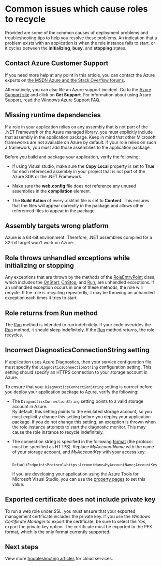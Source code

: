 <properties 
   pageTitle="Common causes of Cloud Service roles recycling | Windows Azure"
   description="A cloud service role that sudden recycles can cause significant downtime. Here are some common issues that cause roles to be recycled, which may help imporve downtime."
   services="cloud-services"
   documentationCenter=""
   authors="Thraka"
   manager="msmets"
   editor=""
   tags="top-support-issue"/>
<tags
	ms.service="cloud-services"
	ms.date="10/14/2015"
	wacn.date=""/>

# Common issues which cause roles to recycle

Provided are some of the common causes of deployment problems and troubleshooting tips to help you resolve these problems. An indication that a problem exists with an application is when the role instance fails to start, or it cycles between the **initializing**, **busy**, and **stopping** states.

## Contact Azure Customer Support

If you need more help at any point in this article, you can contact the Azure experts on [the MSDN Azure and the Stack Overflow forums](http://azure.microsoft.com/support/forums/).

Alternatively, you can also file an Azure support incident. Go to the [Azure Support site](http://azure.microsoft.com/support/options/) and click on **Get Support**. For information about using Azure Support, read the [Windows Azure Support FAQ](/support/faq/).


## Missing runtime dependencies

If a role in your application relies on any assembly that is not part of the .NET Framework or the Azure managed library, you must explicitly include that assembly in the application package. Keep in mind that other Microsoft frameworks are not available on Azure by default. If your role relies on such a framework, you must add those assemblies to the application package.

Before you build and package your application, verify the following:

- If using Visual studio, make sure the **Copy Local** property is set to **True** for each referenced assembly in your project that is not part of the Azure SDK or the .NET Framework.

- Make sure the **web.config** file does not reference any unused assemblies in the **compilation** element.
 
- The **Build Action** of every .cshtml file is set to **Content**. This ensures that the files will appear correctly in the package and allows other referenced files to appear in the package.



## Assembly targets wrong platform

Azure is a 64-bit environment. Therefore, .NET assemblies compiled for a 32-bit target won't work on Azure.



## Role throws unhandled exceptions while initializing or stopping

Any exceptions that are thrown by the methods of the [RoleEntryPoint] class, which includes the [OnStart], [OnStop], and [Run], are unhandled exceptions. If an unhandled exception occurs in one of these methods, the role will recycle. If the role is recycling repeatedly, it may be throwing an unhandled exception each times it tries to start.


## Role returns from Run method

The [Run] method is intended to run indefinitely. If your code overrides the [Run] method, it should sleep indefinitely. If the [Run] method returns, the role recycles.




## Incorrect DiagnosticsConnectionString setting

If application uses Azure Diagnostics, then your service configuration file must specify the `DiagnosticsConnectionString` configuration setting. This setting should specify an HTTPS connection to your storage account in Azure.

To ensure that your `DiagnosticsConnectionString` setting is correct before you deploy your application package to Azure, verify the following:  

- The `DiagnosticsConnectionString` setting points to a valid storage account in Azure.  
  By default, this setting points to the emulated storage account, so you must explicitly change this setting before you deploy your application package. If you do not change this setting, an exception is thrown when the role instance attempts to start the diagnostic monitor. This may cause the role instance to recycle indefinitely.
  
- The connection string is specified in the following [format](/documentation/articles/storage-configure-connection-string) (the protocol must be specified as HTTPS). Replace *MyAccountName* with the name of your storage account, and *MyAccountKey* with your access key:    

        DefaultEndpointsProtocol=https;AccountName=MyAccountName;AccountKey=MyAccountKey

  If you are developing your application using the Azure Tools for Microsoft Visual Studio, you can use the [property pages](https://msdn.microsoft.com/zh-cn/library/ee405486) to set this value. 



## Exported certificate does not include private key

To run a web role under SSL, you must ensure that your exported management certificate includes the private key. If you use the *Windows Certificate Manager* to export the certificate, be sure to select the *Yes*, export the private key option. The certificate must be exported to the PFX format, which is the only format currently supported.



## Next steps

View more [troubleshooting articles](..\?tag=top-support-issue&service=cloud-services) for cloud services.




[RoleEntryPoint]: https://msdn.microsoft.com/zh-cn/library/microsoft.windowsazure.serviceruntime.roleentrypoint.aspx
[OnStart]: https://msdn.microsoft.com/zh-cn/library/microsoft.windowsazure.serviceruntime.roleentrypoint.onstart.aspx
[OnStop]: https://msdn.microsoft.com/zh-cn/library/microsoft.windowsazure.serviceruntime.roleentrypoint.onstop.aspx
[Run]: https://msdn.microsoft.com/zh-cn/library/microsoft.windowsazure.serviceruntime.roleentrypoint.run.aspx